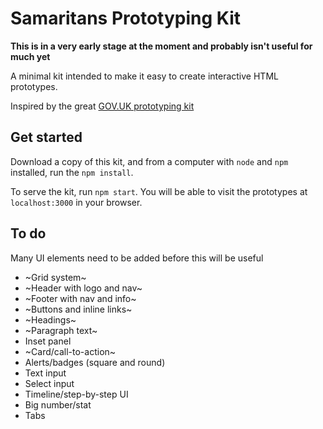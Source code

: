 Samaritans Prototyping Kit
=====================

**This is in a very early stage at the moment and probably isn't useful for much yet**

A minimal kit intended to make it easy to create interactive HTML prototypes.

Inspired by the great [GOV.UK prototyping kit](https://github.com/alphagov/govuk-prototype-kit)

Get started
-----------

Download a copy of this kit, and from a computer with `node` and `npm` installed, run the `npm install`.

To serve the kit, run `npm start`. You will be able to visit the prototypes at `localhost:3000` in your browser.

To do
-----

Many UI elements need to be added before this will be useful

* ~Grid system~
* ~Header with logo and nav~
* ~Footer with nav and info~
* ~Buttons and inline links~
* ~Headings~
* ~Paragraph text~
* Inset panel
* ~Card/call-to-action~
* Alerts/badges (square and round)
* Text input
* Select input
* Timeline/step-by-step UI
* Big number/stat
* Tabs